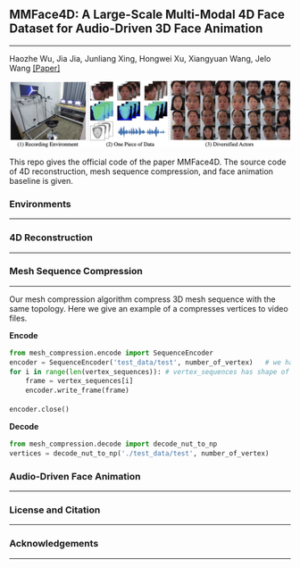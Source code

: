 ## MMFace4D: A Large-Scale Multi-Modal 4D Face Dataset for Audio-Driven 3D Face Animation
------
Haozhe Wu, Jia Jia, Junliang Xing, Hongwei Xu, Xiangyuan Wang, Jelo Wang
[[Paper]](https://arxiv.org/abs/2303.09797)


![plot](./images/demo.png)

This repo gives the official code of the paper MMFace4D. The source code of 4D reconstruction, mesh sequence compression, and face animation baseline is given.

### Environments
------

### 4D Reconstruction
------

### Mesh Sequence Compression
------
Our mesh compression algorithm compress 3D mesh sequence with the same topology. Here we give an example of a compresses vertices to video files.

**Encode**
```python
from mesh_compression.encode import SequenceEncoder
encoder = SequenceEncoder('test_data/test', number_of_vertex)   # we have three video files, test_data/test_{0, 1, 2}.nut
for i in range(len(vertex_sequences)): # vertex_sequences has shape of frame_num * num_vertex * 3
    frame = vertex_sequences[i]
    encoder.write_frame(frame)

encoder.close()
```

**Decode**
```python
from mesh_compression.decode import decode_nut_to_np
vertices = decode_nut_to_np('./test_data/test', number_of_vertex)
```


### Audio-Driven Face Animation
------

### License and Citation
------

### Acknowledgements
------
